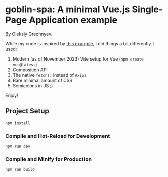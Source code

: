 # goblin-spa: A minimal Vue.js Single-Page Application example

By Oleksiy Grechnyev.

While my code is inspired by [this example](https://www.adcisolutions.com/knowledge/how-build-single-page-application-spa-vuejs), I did things a bit differently. I used:

1. Modern (as of November 2023) Vite setup for Vue (`npm create vue@latest`)  
2. Composition API  
3. The native `fetch()` instead of `Axios`  
4. Bare minimal amount of CSS  
5. Semicolons in JS ;)  

Enjoy!


## Project Setup

```sh
npm install
```

### Compile and Hot-Reload for Development

```sh
npm run dev
```

### Compile and Minify for Production

```sh
npm run build
```
